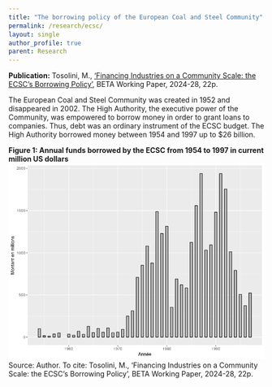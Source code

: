 ```yaml
---
title: "The borrowing policy of the European Coal and Steel Community"
permalink: /research/ecsc/
layout: single
author_profile: true
parent: Research
---
```


**Publication:** Tosolini, M., [‘Financing Industries on a Community Scale: the ECSC’s Borrowing Policy’](https://beta.u-strasbg.fr/WP/2024/2024-28.pdf), BETA Working Paper, 2024-28, 22p.


The European Coal and Steel Community was created in 1952 and disappeared in 2002. The High Authority, the executive power of the Community, was empowered to borrow money in order to grant loans to companies. Thus, debt was an ordinary instrument of the ECSC budget. The High Authority borrowed money between 1954 and 1997 up to $26 billion.


**Figure 1: Annual funds borrowed by the ECSC from 1954 to 1997 in current million US dollars**
![Montants empruntés](/images/total_par_an_courants.png)
Source: Author. To cite: Tosolini, M., ‘Financing Industries on a Community Scale: the ECSC’s Borrowing Policy’, BETA Working Paper, 2024-28, 22p.
